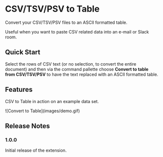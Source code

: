 # CSV/TSV/PSV to Table

Convert your CSV/TSV/PSV files to an ASCII formatted table.

Useful when you want to paste CSV related data into an e-mail or Slack room.

## Quick Start

Select the rows of CSV text (or no selection, to convert the entire document) and then via the command pallette choose __Convert to table from CSV/TSV/PSV__ to have the text replaced with an ASCII formatted table.

## Features

CSV to Table in action on an example data set.

\!\[Convert to Table\]\(images/demo.gif\)

## Release Notes

### 1.0.0

Initial release of the extension.
